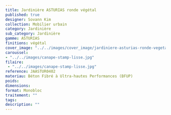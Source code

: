 ```yaml
---
title: Jardinière ASTURIAS ronde végétal
published: true
designer: Sovann Kim
collection: Mobilier urbain
category: Jardinière
sub_category: Jardinière
gamme: ASTURIAS
finitions: végétal
cover_image: "../../images/cover_image/jardiniere-asturias-ronde-vegetal.jpg"
caroussel: 
- "../../images/canape-stamp-lisse.jpg"
filaire: 
 - "../../images/canape-stamp-lisse.jpg"
reference: JAASTUR0402
materiau: Béton Fibré à Ultra-hautes Performances (BFUP)
poids: 
dimensions: 
format: Monobloc
traitement: ""
tags: 
description: ""
---
```

